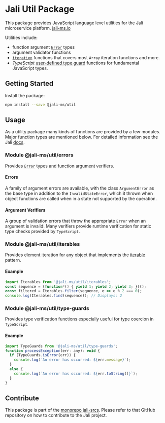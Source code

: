 # Jali Util Package

[//]: # (Keep lines to 72 characters to leave room for the preview     )
[//]: # (pane.                                                         )
<!-- cSpell:ignore  -->

This package provides JavaScript language level utilities for the Jali
microservice platform. [jali-ms.io][jali-site]

Utilities include:

- function argument [`Error`][mdn-error] types
- argument validator functions
- [`iteration`][mdn-iteration] functions that covers most `Array`
  iteration functions and more.
- *TypeScript* [user-defined type guard][ts-typeguard] functions for
  fundamental JavaScript types.

## Getting Started

Install the package:

```bash
npm install --save @jali-ms/util
```

## Usage

As a utility package many kinds of functions are provided by a few
modules. Major function types are mentioned below. For detailed
information see the Jali [docs][jali-docs-util].

### Module @jali-ms/util/errors

Provides [`Error`][mdn-error] types and function argument verifiers.

#### Errors

A family of argument errors are available, with the class
`ArgumentError` as the base type in addition to the `InvalidStateError`,
which it thrown when object functions are called when in a state not
supported by the operation.

#### Argument Verifiers

A group of validation errors that throw the appropriate `Error` when an
argument is invalid. Many verifiers provide runtime verification for
static type checks provided by `TypeScript`.

### Module @jali-ms/util/iterables

Provides element iteration for any object that implements the
[iterable][mdn-iteration] pattern.

#### Example

```javascript
import Iterables from '@jali-ms/util/iterables';
const sequence = (function*() { yield 1; yield 2; yield 3; })();
const filtered = Iterables.filter(sequence, e => e % 2 === 0);
console.log(Iterables.find(sequence)); // Displays: 2
```

### Module @jali-ms/util/type-guards

Provides type verification functions especially useful for type coercion
in `TypeScript`.

<!-- markdownlint-disable no-duplicate-header -->

#### Example

<!-- markdownlint-enable no-duplicate-header -->

```javascript
import TypeGuards from '@jali-ms/util/type-guards';
function processException(err: any): void {
  if (TypeGuards.isError(err)) {
    console.log(`An error has occurred: ${err.message}`);
  }
  else {
    console.log(`An error has occurred: ${err.toString()}`);
  }
}
```

## Contribute

This package is part of the [monorepo][desc-monorepo]
[jali-srcs][jali-repo]. Please refer to that GitHub repository on how to
contribute to the Jali project.

[jali-docs-util]: http://jali-ms.io/docs/api/util
[jali-repo]: https://github.com/latticework/jali
[jali-site]: http://jali-ms.io/
[mdn-error]: https://developer.mozilla.org/en-US/docs/Web/JavaScript/Reference/Global_Objects/Error
[mdn-iteration]: https://developer.mozilla.org/en-US/docs/Web/JavaScript/Reference/Iteration_protocols
[desc-monorepo]: http://www.macwright.org/2016/07/08/lerna-npm-organizations-new-wave-modularity.html
[ts-typeguard]: https://www.typescriptlang.org/docs/handbook/advanced-types.html
